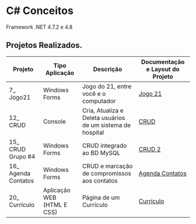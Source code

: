 # C# Conceitos
Framework .NET 4.7.2 e 4.8

## Projetos Realizados.

Projeto | Tipo Aplicação | Descrição | Documentação e Layout do Projeto
------------ | ------------- | ------------- | -------------
7_ Jogo21 | Windows Forms | Jogo do 21, entre você e o computador | <a href="https://github.com/juninhocb/C-conceitos/tree/main/7_" target="_blank">Jogo 21</a>
12_ CRUD | Console | Cria, Atualiza e Deleta usuários de um sistema de hospital | <a href="https://github.com/juninhocb/C-conceitos/tree/main/12_"> CRUD </a> 
15_ CRUD Grupo #4 | Windows Forms | CRUD integrado ao BD MySQL | <a href="https://github.com/AlexSchwC/Devs2Blu.Projetos.SistemaCadastroSQL"> CRUD 2</a> 
16_ Agenda Contatos | Windows Forms | CRUD e marcação de compromissos aos contatos | <a href="https://github.com/juninhocb/C-conceitos/tree/main/16_/Solution16_" >Agenda Contatos</a>
20_ Currículo| Aplicação WEB (HTML E CSS)| Página de um Currículo | <a href="https://github.com/juninhocb/C-conceitos/blob/main/20_/README.md"> Currículo</a> 




